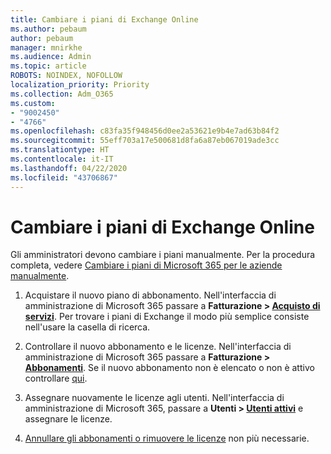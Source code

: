```yaml
---
title: Cambiare i piani di Exchange Online
ms.author: pebaum
author: pebaum
manager: mnirkhe
ms.audience: Admin
ms.topic: article
ROBOTS: NOINDEX, NOFOLLOW
localization_priority: Priority
ms.collection: Adm_O365
ms.custom:
- "9002450"
- "4766"
ms.openlocfilehash: c83fa35f948456d0ee2a53621e9b4e7ad63b84f2
ms.sourcegitcommit: 55eff703a17e500681d8fa6a87eb067019ade3cc
ms.translationtype: HT
ms.contentlocale: it-IT
ms.lasthandoff: 04/22/2020
ms.locfileid: "43706867"
---
```

# <a name="change-exchange-online-plans"></a>Cambiare i piani di Exchange Online

Gli amministratori devono cambiare i piani manualmente. Per la procedura completa, vedere [Cambiare i piani di Microsoft 365 per le aziende manualmente](https://docs.microsoft.com/microsoft-365/commerce/subscriptions/switch-plans-manually?view=o365-worldwide).

1. Acquistare il nuovo piano di abbonamento. Nell'interfaccia di amministrazione di Microsoft 365 passare a **Fatturazione > [Acquisto di servizi](https://go.microsoft.com/fwlink/p/?linkid=868433)**. Per trovare i piani di Exchange il modo più semplice consiste nell'usare la casella di ricerca.

2. Controllare il nuovo abbonamento e le licenze. Nell'interfaccia di amministrazione di Microsoft 365 passare a **Fatturazione > [Abbonamenti](https://go.microsoft.com/fwlink/p/?linkid=842054)**. Se il nuovo abbonamento non è elencato o non è attivo controllare [qui](https://docs.microsoft.com/microsoft-365/commerce/subscriptions/switch-plans-manually?view=o365-worldwide#the-new-subscription-isnt-listed-or-isnt-active).

3. Assegnare nuovamente le licenze agli utenti. Nell'interfaccia di amministrazione di Microsoft 365, passare a **Utenti > [Utenti attivi](https://go.microsoft.com/fwlink/p/?linkid=834822)** e assegnare le licenze.

4. [Annullare gli abbonamenti o rimuovere le licenze](https://docs.microsoft.com/microsoft-365/commerce/subscriptions/switch-plans-manually?view=o365-worldwide#step-5-cancel-subscriptions-or-remove-licenses-that-you-no-longer-need-optional) non più necessarie.
